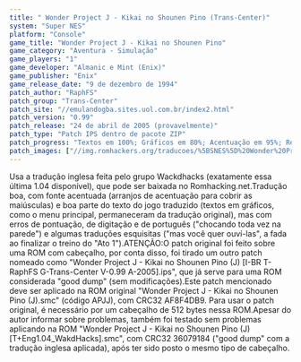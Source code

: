 ```yaml
---
title: " Wonder Project J - Kikai no Shounen Pino (Trans-Center)"
system: "Super NES"
platform: "Console"
game_title: "Wonder Project J - Kikai no Shounen Pino"
game_category: "Aventura - Simulação"
game_players: "1"
game_developer: "Almanic e Mint (Enix)"
game_publisher: "Enix"
game_release_date: "9 de dezembro de 1994"
patch_author: "RaphFS"
patch_group: "Trans-Center"
patch_site: "//emulandogba.sites.uol.com.br/index2.html"
patch_version: "0.99"
patch_release: "24 de abril de 2005 (provavelmente)"
patch_type: "Patch IPS dentro de pacote ZIP"
patch_progress: "Textos em 100%; Gráficos em 80%; Acentuação em 95%; Revisão em 90%"
patch_images: ["//img.romhackers.org/traducoes/%5BSNES%5D%20Wonder%20Project%20J%20-%20Kikai%20no%20Shounen%20Pino%20-%20Trans-Center%20-%201.png","//img.romhackers.org/traducoes/%5BSNES%5D%20Wonder%20Project%20J%20-%20Kikai%20no%20Shounen%20Pino%20-%20Trans-Center%20-%202.png","//img.romhackers.org/traducoes/%5BSNES%5D%20Wonder%20Project%20J%20-%20Kikai%20no%20Shounen%20Pino%20-%20Trans-Center%20-%203.png"]
---
```

Usa a tradução inglesa feita pelo grupo Wackdhacks (exatamente essa última 1.04 disponível), que pode ser baixada no Romhacking.net.Tradução boa, com fonte acentuada (arranjos de acentuação para cobrir as maiúsculas) e boa parte do texto do jogo traduzido (textos em gráficos, como o menu principal, permaneceram da tradução original), mas com erros de pontuação, de digitação e de português ("chocando toda vez na parede") e algumas traduções esquisitas ("mas você quer ouví-las", a fada ao finalizar o treino do "Ato 1").ATENÇÃO:O patch original foi feito sobre uma ROM com cabeçalho, por conta disso, foi tirado um outro patch nomeado como "Wonder Project J - Kikai no Shounen Pino (J) [I-BR T-RaphFS G-Trans-Center V-0.99 A-2005].ips", que já serve para uma ROM considerada "good dump" (sem modificações).Este patch mencionado deve ser aplicado na ROM original "Wonder Project J - Kikai no Shounen Pino (J).smc" (código APJJ), com CRC32 AF8F4DB9. Para usar o patch original, é necessário por um cabeçalho de 512 bytes nessa ROM.Apesar do autor informar sobre problemas, também foi testado sem problemas aplicando na ROM "Wonder Project J - Kikai no Shounen Pino (J) [T+Eng1.04_WakdHacks].smc", com CRC32 36079184 ("good dump" com a tradução inglesa aplicada), após ter sido posto o mesmo tipo de cabeçalho.